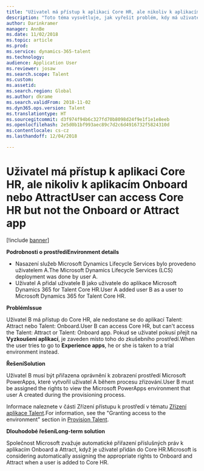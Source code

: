 ```yaml
---
title: "Uživatel má přístup k aplikaci Core HR, ale nikoliv k aplikacím Onboard nebo Attract"
description: "Toto téma vysvětluje, jak vyřešit problém, kdy má uživatel přístup k aplikaci Microsoft Dynamics 365 for Talent Core HR, nikoliv však k aplikacím Attract nebo Onboard."
author: Darinkramer
manager: AnnBe
ms.date: 11/02/2018
ms.topic: article
ms.prod: 
ms.service: dynamics-365-talent
ms.technology: 
audience: Application User
ms.reviewer: josaw
ms.search.scope: Talent
ms.custom: 
ms.assetid: 
ms.search.region: Global
ms.author: dkrame
ms.search.validFrom: 2018-11-02
ms.dyn365.ops.version: Talent
ms.translationtype: HT
ms.sourcegitcommit: d3f974f94b6c327fd70b8098d24f9e1f1e1e8eeb
ms.openlocfilehash: 2e5d0b1bf993aec89c7d2c6d4916732f5824310d
ms.contentlocale: cs-cz
ms.lasthandoff: 12/04/2018

---
```


# <a name="user-can-access-core-hr-but-not-the-onboard-or-attract-app"></a><span data-ttu-id="a84ec-103">Uživatel má přístup k aplikaci Core HR, ale nikoliv k aplikacím Onboard nebo Attract</span><span class="sxs-lookup"><span data-stu-id="a84ec-103">User can access Core HR but not the Onboard or Attract app</span></span>

[!include [banner](includes/banner.md)]

<span data-ttu-id="a84ec-104">**Podrobnosti o prostředí**</span><span class="sxs-lookup"><span data-stu-id="a84ec-104">**Environment details**</span></span>

- <span data-ttu-id="a84ec-105">Nasazení služeb Microsoft Dynamics Lifecycle Services bylo provedeno uživatelem A.</span><span class="sxs-lookup"><span data-stu-id="a84ec-105">The Microsoft Dynamics Lifecycle Services (LCS) deployment was done by user A.</span></span>
- <span data-ttu-id="a84ec-106">Uživatel A přidal uživatele B jako uživatele do aplikace Microsoft Dynamics 365 for Talent Core HR.</span><span class="sxs-lookup"><span data-stu-id="a84ec-106">User A added user B as a user to Microsoft Dynamics 365 for Talent Core HR.</span></span>

<span data-ttu-id="a84ec-107">**Problém**</span><span class="sxs-lookup"><span data-stu-id="a84ec-107">**Issue**</span></span>

<span data-ttu-id="a84ec-108">Uživatel B má přístup do Core HR, ale nedostane se do aplikací Talent: Attract nebo Talent: Onboard.</span><span class="sxs-lookup"><span data-stu-id="a84ec-108">User B can access Core HR, but can't access the Talent: Attract or Talent: Onboard app.</span></span> <span data-ttu-id="a84ec-109">Pokud se uživatel pokusí přejít na **Vyzkoušení aplikací**, je zaveden místo toho do zkušebního prostředí.</span><span class="sxs-lookup"><span data-stu-id="a84ec-109">When the user tries to go to **Experience apps**, he or she is taken to a trial environment instead.</span></span>

<span data-ttu-id="a84ec-110">**Řešení**</span><span class="sxs-lookup"><span data-stu-id="a84ec-110">**Solution**</span></span>

<span data-ttu-id="a84ec-111">Uživatel B musí být přiřazena oprávnění k zobrazení prostředí Microsoft PowerApps, které vytvořil uživatel A během procesu zřizování.</span><span class="sxs-lookup"><span data-stu-id="a84ec-111">User B must be assigned the rights to view the Microsoft PowerApps environment that user A created during the provisioning process.</span></span>

<span data-ttu-id="a84ec-112">Informace naleznete v části Zřízení přístupu k prostředí v tématu [Zřízení aplikace Talent](https://docs.microsoft.com/en-us/dynamics365/unified-operations/talent/provisioning-talent).</span><span class="sxs-lookup"><span data-stu-id="a84ec-112">For information, see the "Granting access to the environment" section in [Provision Talent](https://docs.microsoft.com/en-us/dynamics365/unified-operations/talent/provisioning-talent).</span></span>

<span data-ttu-id="a84ec-113">**Dlouhodobé řešení**</span><span class="sxs-lookup"><span data-stu-id="a84ec-113">**Long-term solution**</span></span>

<span data-ttu-id="a84ec-114">Společnost Microsoft zvažuje automatické přiřazení příslušných práv k aplikacím Onboard a Attract, když je uživatel přidán do Core HR.</span><span class="sxs-lookup"><span data-stu-id="a84ec-114">Microsoft is considering automatically assigning the appropriate rights to Onboard and Attract when a user is added to Core HR.</span></span>

